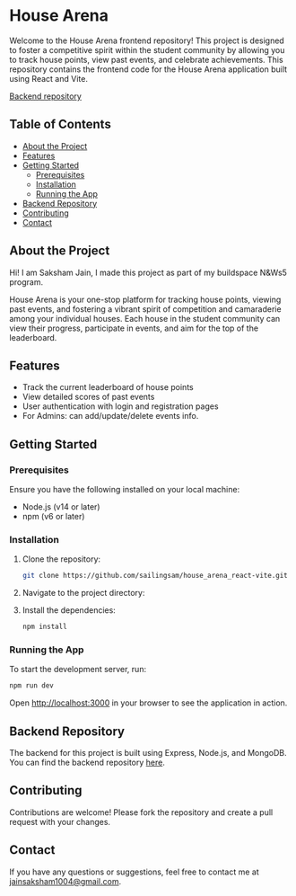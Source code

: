 # House Arena

Welcome to the House Arena frontend repository! This project is designed to foster a competitive spirit within the student community by allowing you to track house points, view past events, and celebrate achievements. This repository contains the frontend code for the House Arena application built using React and Vite.

[Backend repository](https://github.com/sailingsam/house-arena-backend)

## Table of Contents

- [About the Project](#about-the-project)
- [Features](#features)
- [Getting Started](#getting-started)
  - [Prerequisites](#prerequisites)
  - [Installation](#installation)
  - [Running the App](#running-the-app)
- [Backend Repository](#backend-repository)
- [Contributing](#contributing)
- [Contact](#contact)

## About the Project

Hi! I am Saksham Jain, I made this project as part of my buildspace N&Ws5 program.

House Arena is your one-stop platform for tracking house points, viewing past events, and fostering a vibrant spirit of competition and camaraderie among your individual houses. Each house in the student community can view their progress, participate in events, and aim for the top of the leaderboard.

## Features

- Track the current leaderboard of house points
- View detailed scores of past events
- User authentication with login and registration pages
- For Admins: can add/update/delete events info.

## Getting Started

### Prerequisites

Ensure you have the following installed on your local machine:

- Node.js (v14 or later)
- npm (v6 or later)

### Installation

1. Clone the repository:

   ```sh
   git clone https://github.com/sailingsam/house_arena_react-vite.git
   ```

2. Navigate to the project directory:

3. Install the dependencies:

   ```sh
   npm install
   ```

### Running the App

To start the development server, run:

```sh
npm run dev
```

Open [http://localhost:3000](http://localhost:3000) in your browser to see the application in action.

## Backend Repository

The backend for this project is built using Express, Node.js, and MongoDB. You can find the backend repository [here](https://github.com/sailingsam/house-arena-backend).

## Contributing

Contributions are welcome! Please fork the repository and create a pull request with your changes.

## Contact

If you have any questions or suggestions, feel free to contact me at [jainsaksham1004@gmail.com](mailto:jainsaksham1004@gmail.com).
